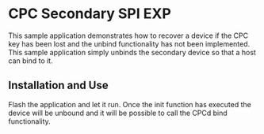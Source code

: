 # CPC Secondary SPI EXP

This sample application demonstrates how to recover a device if the CPC key has been lost and the unbind functionality has
not been implemented. This sample application simply unbinds the secondary device so that a host can bind to it.

## Installation and Use

Flash the application and let it run. Once the init function has executed the device will be unbound and it will be possible to
call the CPCd bind functionality.
